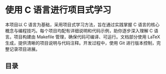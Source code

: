 # 使用 C 语言进行项目式学习

本项目以 C 语言为基础，采用项目式学习方法，旨在通过实践掌握 C 语言的核心概念与编程技巧。每个项目均配有详细说明和代码示例，助你逐步深入理解 C 语言。项目构建由 Makefile 管理，确保代码可编译、可运行。文档部分使用 LaTeX 生成，提供清晰的项目说明与代码注释。开发过程中，使用 Git 进行版本控制，完整记录项目进展。

## 目录
